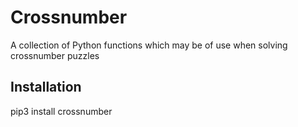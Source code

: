 # Crossnumber
A collection of Python functions which may be of use when solving crossnumber puzzles

## Installation
pip3 install crossnumber
